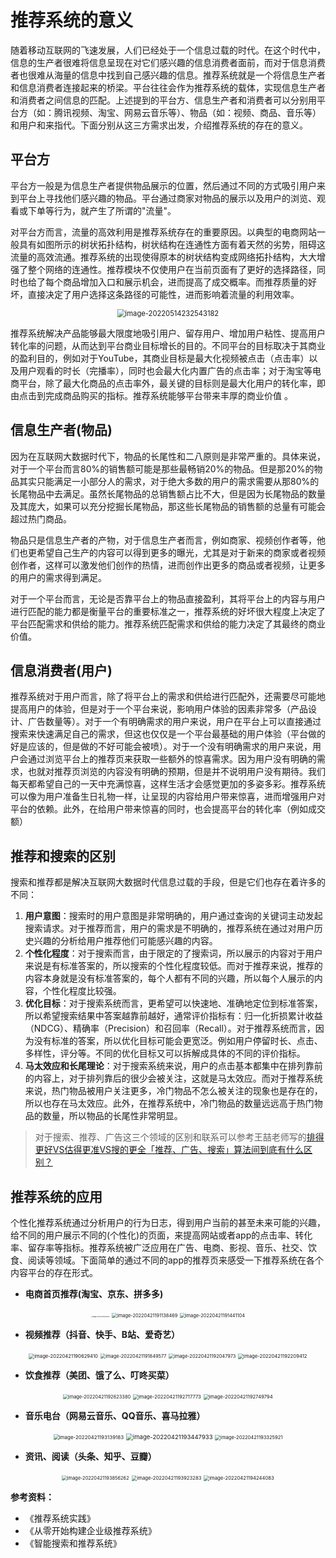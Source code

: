 # 推荐系统的意义

随着移动互联网的飞速发展，人们已经处于一个信息过载的时代。在这个时代中，信息的生产者很难将信息呈现在对它们感兴趣的信息消费者面前，而对于信息消费者也很难从海量的信息中找到自己感兴趣的信息。推荐系统就是一个将信息生产者和信息消费者连接起来的桥梁。平台往往会作为推荐系统的载体，实现信息生产者和消费者之间信息的匹配。上述提到的平台方、信息生产者和消费者可以分别用平台方（如：腾讯视频、淘宝、网易云音乐等）、物品（如：视频、商品、音乐等）和用户和来指代。下面分别从这三方需求出发，介绍推荐系统的存在的意义。


## 平台方

平台方一般是为信息生产者提供物品展示的位置，然后通过不同的方式吸引用户来到平台上寻找他们感兴趣的物品。平台通过商家对物品的展示以及用户的浏览、观看或下单等行为，就产生了所谓的"流量"。

对平台方而言，流量的高效利用是推荐系统存在的重要原因。以典型的电商网站一般具有如图所示的树状拓扑结构，树状结构在连通性方面有着天然的劣势，阻碍这流量的高效流通。推荐系统的出现使得原本的树状结构变成网络拓扑结构，大大增强了整个网络的连通性。推荐模块不仅使用户在当前页面有了更好的选择路径，同时也给了每个商品增加入口和展示机会，进而提高了成交概率。而推荐质量的好坏，直接决定了用户选择这条路径的可能性，进而影响着流量的利用效率。

<div align=center>
<img src="https://typoraimg-1252051831.cos.ap-guangzhou.myqcloud.com/image-20220514232543182.png" alt="image-20220514232543182" style="zoom: 80%;" />
</div>

推荐系统解决产品能够最大限度地吸引用户、留存用户、增加用户粘性、提高用户转化率的问题，从而达到平台商业目标增长的目的。不同平台的目标取决于其商业的盈利目的，例如对于YouTube，其商业目标是最大化视频被点击（点击率）以及用户观看的时长（完播率），同时也会最大化内置广告的点击率；对于淘宝等电商平台，除了最大化商品的点击率外，最关键的目标则是最大化用户的转化率，即由点击到完成商品购买的指标。推荐系统能够平台带来丰厚的商业价值 。


## 信息生产者(物品)

因为在互联网大数据时代下，物品的长尾性和二八原则是非常严重的。具体来说，对于一个平台而言80%的销售额可能是那些最畅销20%的物品。但是那20%的物品其实只能满足一小部分人的需求，对于绝大多数的用户的需求需要从那80%的长尾物品中去满足。虽然长尾物品的总销售额占比不大，但是因为长尾物品的数量及其庞大，如果可以充分挖掘长尾物品，那这些长尾物品的销售额的总量有可能会超过热门商品。

物品只是信息生产者的产物，对于信息生产者而言，例如商家、视频创作者等，他们也更希望自己生产的内容可以得到更多的曝光，尤其是对于新来的商家或者视频创作者，这样可以激发他们创作的热情，进而创作出更多的商品或者视频，让更多的用户的需求得到满足。

对于一个平台而言，无论是否靠平台上的物品直接盈利，其将平台上的内容与用户进行匹配的能力都是衡量平台的重要标准之一，推荐系统的好坏很大程度上决定了平台匹配需求和供给的能力。推荐系统匹配需求和供给的能力决定了其最终的商业价值。


## 信息消费者(用户)

推荐系统对于用户而言，除了将平台上的需求和供给进行匹配外，还需要尽可能地提高用户的体验，但是对于一个平台来说，影响用户体验的因素非常多（产品设计、广告数量等）。对于一个有明确需求的用户来说，用户在平台上可以直接通过搜索来快速满足自己的需求，但这也仅仅是一个平台最基础的用户体验（平台做的好是应该的，但是做的不好可能会被喷）。对于一个没有明确需求的用户来说，用户会通过浏览平台上的推荐页来获取一些额外的惊喜需求。因为用户没有明确的需求，也就对推荐页浏览的内容没有明确的预期，但是并不说明用户没有期待。我们每天都希望自己的一天中充满惊喜，这样生活才会感觉更加的多姿多彩。推荐系统可以像为用户准备生日礼物一样，让呈现的内容给用户带来惊喜，进而增强用户对平台的依赖。此外，在给用户带来惊喜的同时，也会提高平台的转化率（例如成交额）


## 推荐和搜索的区别

搜索和推荐都是解决互联网大数据时代信息过载的手段，但是它们也存在着许多的不同：
1. **用户意图**：搜索时的用户意图是非常明确的，用户通过查询的关键词主动发起搜索请求。对于推荐而言，用户的需求是不明确的，推荐系统在通过对用户历史兴趣的分析给用户推荐他们可能感兴趣的内容。
2. **个性化程度**：对于搜索而言，由于限定的了搜索词，所以展示的内容对于用户来说是有标准答案的，所以搜索的个性化程度较低。而对于推荐来说，推荐的内容本身就是没有标准答案的，每个人都有不同的兴趣，所以每个人展示的内容，个性化程度比较强。
3. **优化目标**：对于搜索系统而言，更希望可以快速地、准确地定位到标准答案，所以希望搜索结果中答案越靠前越好，通常评价指标有：归一化折损累计收益（NDCG）、精确率（Precision）和召回率（Recall）。对于推荐系统而言，因为没有标准的答案，所以优化目标可能会更宽泛。例如用户停留时长、点击、多样性，评分等。不同的优化目标又可以拆解成具体的不同的评价指标。
4. **马太效应和长尾理论**：对于搜索系统来说，用户的点击基本都集中在排列靠前的内容上，对于排列靠后的很少会被关注，这就是马太效应。而对于推荐系统来说，热门物品被用户关注更多，冷门物品不怎么被关注的现象也是存在的，所以也存在马太效应。此外，在推荐系统中，冷门物品的数量远远高于热门物品的数量，所以物品的长尾性非常明显。

> 对于搜索、推荐、广告这三个领域的区别和联系可以参考王喆老师写的[排得更好VS估得更准VS搜的更全「推荐、广告、搜索」算法间到底有什么区别？](https://zhuanlan.zhihu.com/p/430431149)

## 推荐系统的应用
个性化推荐系统通过分析用户的行为日志，得到用户当前的甚至未来可能的兴趣，给不同的用户展示不同的(个性化)的页面，来提高网站或者app的点击率、转化率、留存率等指标。推荐系统被广泛应用在广告、电商、影视、音乐、社交、饮食、阅读等领域。下面简单的通过不同的app的推荐页来感受一下推荐系统在各个内容平台的存在形式。

- **电商首页推荐(淘宝、京东、拼多多)**

<div align=center>
<img src="http://ryluo.oss-cn-chengdu.aliyuncs.com/图片image-20220421190313917.png" alt="image-20220421190313917" style="zoom: 15%;" />
<img src="http://ryluo.oss-cn-chengdu.aliyuncs.com/图片image-20220421191138469.png" alt="image-20220421191138469" style="zoom:53%;" />
<img src="http://ryluo.oss-cn-chengdu.aliyuncs.com/图片image-20220421191441104.png" alt="image-20220421191441104" style="zoom:53%;" />
</div>

- **视频推荐（抖音、快手、B站、爱奇艺）**

<div align=center>
<img src="http://ryluo.oss-cn-chengdu.aliyuncs.com/图片image-20220421190629410.png" alt="image-20220421190629410" style="zoom:55%;" />
<img src="http://ryluo.oss-cn-chengdu.aliyuncs.com/图片image-20220421191849577.png" alt="image-20220421191849577" style="zoom: 53%;" />
<img src="http://ryluo.oss-cn-chengdu.aliyuncs.com/图片image-20220421192047973.png" alt="image-20220421192047973" style="zoom:53%;" />
<img src="http://ryluo.oss-cn-chengdu.aliyuncs.com/图片image-20220421192209412.png" alt="image-20220421192209412" style="zoom:55%;" />
</div>


- **饮食推荐（美团、饿了么、叮咚买菜）**

<div align=center>
<img src="http://ryluo.oss-cn-chengdu.aliyuncs.com/图片image-20220421192623380.png" alt="image-20220421192623380" style="zoom:53%;" />
<img src="http://ryluo.oss-cn-chengdu.aliyuncs.com/图片image-20220421192717773.png" alt="image-20220421192717773" style="zoom:55%;" />
<img src="http://ryluo.oss-cn-chengdu.aliyuncs.com/图片image-20220421192749794.png" alt="image-20220421192749794" style="zoom:55%;" />
</div>


- **音乐电台（网易云音乐、QQ音乐、喜马拉雅）**

<div align=center>
<img src="http://ryluo.oss-cn-chengdu.aliyuncs.com/图片image-20220421193139183.png" alt="image-20220421193139183" style="zoom: 57%;" />
<img src="http://ryluo.oss-cn-chengdu.aliyuncs.com/图片image-20220421193447933.png" alt="image-20220421193447933" style="zoom:68%;" />
<img src="http://ryluo.oss-cn-chengdu.aliyuncs.com/图片image-20220421193325921.png" alt="image-20220421193325921" style="zoom: 54%;" />
</div>


- **资讯、阅读（头条、知乎、豆瓣）**

<div align=center>
<img src="http://ryluo.oss-cn-chengdu.aliyuncs.com/图片image-20220421193856262.png" alt="image-20220421193856262" style="zoom:53%;" />
<img src="http://ryluo.oss-cn-chengdu.aliyuncs.com/图片image-20220421193923283.png" alt="image-20220421193923283" style="zoom:55%;" />
<img src="http://ryluo.oss-cn-chengdu.aliyuncs.com/图片image-20220421194244083.png" alt="image-20220421194244083" style="zoom:55%;" />
</div>


**参考资料：**

- 《推荐系统实践》
- 《从零开始构建企业级推荐系统》
- 《智能搜索和推荐系统》